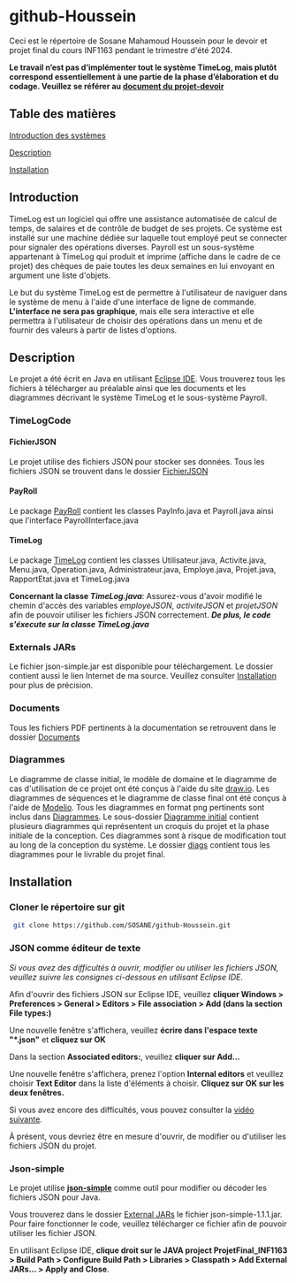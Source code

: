 # github-Houssein
Ceci est le répertoire de Sosane Mahamoud Houssein pour le devoir et projet final du cours INF1163 pendant le trimestre d'été 2024.

**Le travail n’est pas d’implémenter tout le système TimeLog, mais plutôt correspond essentiellement à une partie de la phase d’élaboration et du codage. Veuillez se référer au [document du projet-devoir](https://github.com/SOSANE/github-Houssein/blob/main/Documents/Projet-Devoir-ete-2024.pdf)**

## Table des matières
[Introduction des systèmes](#introduction)

[Description](#description)

[Installation](#installation)

## Introduction 
TimeLog est un logiciel qui offre une assistance automatisée de calcul de temps, de salaires et de contrôle de budget de ses projets. Ce système est installé sur une machine dédiée sur laquelle tout employé peut se connecter pour signaler des opérations diverses.
Payroll est un sous-système appartenant à TimeLog qui produit et imprime (affiche dans le cadre de ce projet) des chèques de paie toutes les deux semaines en lui envoyant en argument une liste d'objets. 

Le but du système TimeLog est de permettre à l'utilisateur de naviguer dans le système de menu à l'aide d'une interface de ligne de commande. **L'interface ne sera pas graphique**, mais elle sera interactive et elle permettra à l'utilisateur de choisir des opérations dans un menu et de fournir des valeurs à partir de listes d'options.

## Description
Le projet a été écrit en Java en utilisant [Eclipse IDE](https://eclipseide.org/). Vous trouverez tous les fichiers à télécharger au préalable ainsi que les documents et les diagrammes décrivant le système TimeLog et le sous-système Payroll. 

### TimeLogCode
#### FichierJSON
Le projet utilise des fichiers JSON pour stocker ses données. Tous les fichiers JSON se trouvent dans le dossier [FichierJSON](https://github.com/SOSANE/github-Houssein/tree/main/TimeLogCode/src/FichierJSON)

#### PayRoll
Le package [PayRoll](https://github.com/SOSANE/github-Houssein/tree/main/TimeLogCode/src/PayRoll) contient les classes PayInfo.java et Payroll.java ainsi que l'interface PayrollInterface.java

#### TimeLog
Le package [TimeLog](https://github.com/SOSANE/github-Houssein/tree/main/TimeLogCode/src/TimeLog) contient les classes Utilisateur.java, Activite.java, Menu.java, Operation.java, Administrateur.java, Employe.java, Projet.java, RapportEtat.java et TimeLog.java

**Concernant la classe *TimeLog.java***: Assurez-vous d'avoir modifié le chemin d'accès des variables *employeJSON*, *activiteJSON* et *projetJSON* afin de pouvoir utiliser les fichiers JSON correctement. ***De plus, le code s'éxecute sur la classe TimeLog.java***

### Externals JARs
Le fichier json-simple.jar est disponible pour téléchargement. Le dossier contient aussi le lien Internet de ma source. Veuillez consulter [Installation](#installation) pour plus de précision.

### Documents
Tous les fichiers PDF pertinents à la documentation se retrouvent dans le dossier [Documents](https://github.com/SOSANE/github-Houssein/tree/main/Documents)

### Diagrammes
Le diagramme de classe initial, le modèle de domaine et le diagramme de cas d'utilisation de ce projet ont été conçus à l'aide du site [draw.io](https://app.diagrams.net/). Les diagrammes de séquences et le diagramme de classe final ont été conçus à l'aide de [Modelio](https://www.modelio.org/index.htm). Tous les diagrammes en format png pertinents sont inclus dans [Diagrammes](https://github.com/SOSANE/github-Houssein/tree/main/Diagrammes). Le sous-dossier [Diagramme initial](https://github.com/SOSANE/github-Houssein/tree/main/Diagrammes/Diagramme%20initial) contient plusieurs diagrammes qui représentent un croquis du projet et la phase initiale de la conception. Ces diagrammes sont à risque de modification tout au long de la conception du système. Le dossier [diags](https://github.com/SOSANE/github-Houssein/tree/main/Diagrammes/diags) contient tous les diagrammes pour le livrable du projet final.


## Installation
### Cloner le répertoire sur git
```bash
 git clone https://github.com/SOSANE/github-Houssein.git
```

### JSON comme éditeur de texte
*Si vous avez des difficultés à ouvrir, modifier ou utiliser les fichiers JSON, veuillez suivre les consignes ci-dessous en utilisant Eclipse IDE.*

Afin d'ouvrir des fichiers JSON sur Eclipse IDE, veuillez **cliquer Windows > Preferences > General > Editors > File association > Add (dans la section File types:)**

Une nouvelle fenêtre s'affichera, veuillez **écrire dans l'espace texte "*.json"** et **cliquez sur OK**

Dans la section **Associated editors:**, veuillez **cliquer sur Add...**

Une nouvelle fenêtre s'affichera, prenez l'option **Internal editors** et veuillez choisir **Text Editor** dans la liste d'éléments à choisir. **Cliquez sur OK sur les deux fenêtres.**

Si vous avez encore des difficultés, vous pouvez consulter la [vidéo suivante](https://youtu.be/16itKhkYh_A?si=fnAZifQsFt1KyQFQ).



À présent, vous devriez être en mesure d'ouvrir, de modifier ou d'utiliser les fichiers JSON du projet.

### Json-simple
Le projet utilise [**json-simple**](https://code.google.com/archive/p/json-simple/) comme outil pour modifier ou décoder les fichiers JSON pour Java. 

Vous trouverez dans le dossier [External JARs](https://gitfront.io/r/SOSANE/kPwaKFRPRaNW/github-Houssein/tree/External%20JARs/) le fichier json-simple-1.1.1.jar. Pour faire fonctionner le code, veuillez télécharger ce fichier afin de pouvoir utiliser les fichier JSON.

En utilisant Eclipse IDE, **clique droit sur le JAVA project ProjetFinal_INF1163 > Build Path > Configure Build Path > Libraries > Classpath > Add External JARs... > Apply and Close**.


